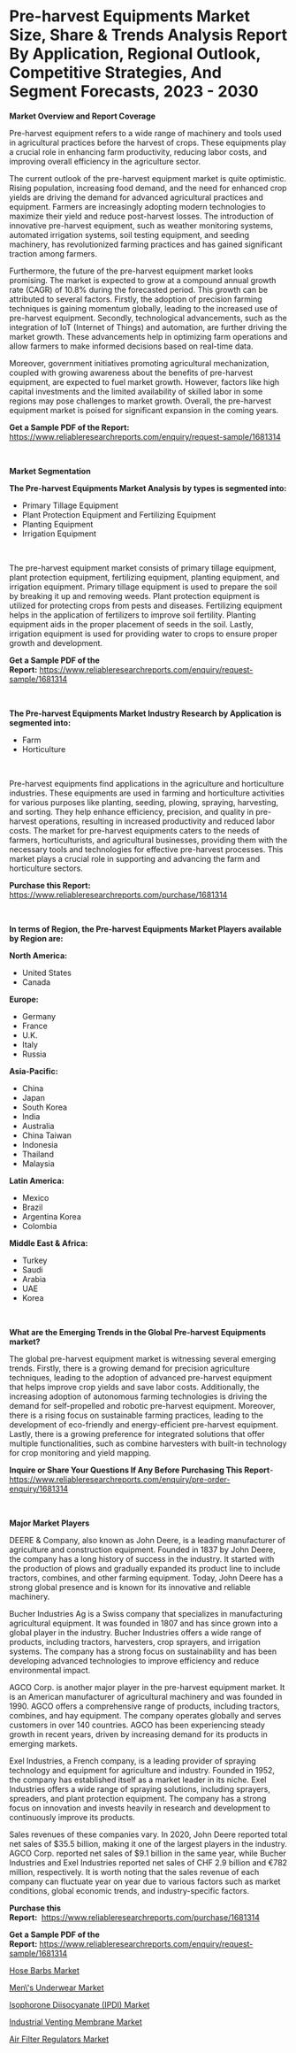 <p><h1>Pre-harvest Equipments Market Size, Share & Trends Analysis Report By Application, Regional Outlook, Competitive Strategies, And Segment Forecasts, 2023 - 2030</h1></p><p><strong>Market Overview and Report Coverage</strong></p>
<p><p>Pre-harvest equipment refers to a wide range of machinery and tools used in agricultural practices before the harvest of crops. These equipments play a crucial role in enhancing farm productivity, reducing labor costs, and improving overall efficiency in the agriculture sector.</p><p>The current outlook of the pre-harvest equipment market is quite optimistic. Rising population, increasing food demand, and the need for enhanced crop yields are driving the demand for advanced agricultural practices and equipment. Farmers are increasingly adopting modern technologies to maximize their yield and reduce post-harvest losses. The introduction of innovative pre-harvest equipment, such as weather monitoring systems, automated irrigation systems, soil testing equipment, and seeding machinery, has revolutionized farming practices and has gained significant traction among farmers.</p><p>Furthermore, the future of the pre-harvest equipment market looks promising. The market is expected to grow at a compound annual growth rate (CAGR) of 10.8% during the forecasted period. This growth can be attributed to several factors. Firstly, the adoption of precision farming techniques is gaining momentum globally, leading to the increased use of pre-harvest equipment. Secondly, technological advancements, such as the integration of IoT (Internet of Things) and automation, are further driving the market growth. These advancements help in optimizing farm operations and allow farmers to make informed decisions based on real-time data.</p><p>Moreover, government initiatives promoting agricultural mechanization, coupled with growing awareness about the benefits of pre-harvest equipment, are expected to fuel market growth. However, factors like high capital investments and the limited availability of skilled labor in some regions may pose challenges to market growth. Overall, the pre-harvest equipment market is poised for significant expansion in the coming years.</p></p>
<p><strong>Get a Sample PDF of the Report:</strong> <a href="https://www.reliableresearchreports.com/enquiry/request-sample/1681314">https://www.reliableresearchreports.com/enquiry/request-sample/1681314</a></p>
<p>&nbsp;</p>
<p><strong>Market Segmentation</strong></p>
<p><strong>The Pre-harvest Equipments Market Analysis by types is segmented into:</strong></p>
<p><ul><li>Primary Tillage Equipment</li><li>Plant Protection Equipment and Fertilizing Equipment</li><li>Planting Equipment</li><li>Irrigation Equipment</li></ul></p>
<p>&nbsp;</p>
<p><p>The pre-harvest equipment market consists of primary tillage equipment, plant protection equipment, fertilizing equipment, planting equipment, and irrigation equipment. Primary tillage equipment is used to prepare the soil by breaking it up and removing weeds. Plant protection equipment is utilized for protecting crops from pests and diseases. Fertilizing equipment helps in the application of fertilizers to improve soil fertility. Planting equipment aids in the proper placement of seeds in the soil. Lastly, irrigation equipment is used for providing water to crops to ensure proper growth and development.</p></p>
<p><strong>Get a Sample PDF of the Report:</strong>&nbsp;<a href="https://www.reliableresearchreports.com/enquiry/request-sample/1681314">https://www.reliableresearchreports.com/enquiry/request-sample/1681314</a></p>
<p>&nbsp;</p>
<p><strong>The Pre-harvest Equipments Market Industry Research by Application is segmented into:</strong></p>
<p><ul><li>Farm</li><li>Horticulture</li></ul></p>
<p>&nbsp;</p>
<p><p>Pre-harvest equipments find applications in the agriculture and horticulture industries. These equipments are used in farming and horticulture activities for various purposes like planting, seeding, plowing, spraying, harvesting, and sorting. They help enhance efficiency, precision, and quality in pre-harvest operations, resulting in increased productivity and reduced labor costs. The market for pre-harvest equipments caters to the needs of farmers, horticulturists, and agricultural businesses, providing them with the necessary tools and technologies for effective pre-harvest processes. This market plays a crucial role in supporting and advancing the farm and horticulture sectors.</p></p>
<p><strong>Purchase this Report:</strong>&nbsp; <a href="https://www.reliableresearchreports.com/purchase/1681314">https://www.reliableresearchreports.com/purchase/1681314</a></p>
<p>&nbsp;</p>
<p><strong>In terms of Region, the Pre-harvest Equipments Market Players available by Region are:</strong></p>
<p>
    <p> <strong> North America: </strong>
        <ul>
            <li>United States</li>
            <li>Canada</li>
        </ul>
        </p> 
    <p> <strong> Europe: </strong>
        <ul>
            <li>Germany</li>
            <li>France</li>
            <li>U.K.</li>
            <li>Italy</li>
            <li>Russia</li>
        </ul>
        </p> 
    <p> <strong> Asia-Pacific: </strong>
        <ul>
            <li>China</li>
            <li>Japan</li>
            <li>South Korea</li>
            <li>India</li>
            <li>Australia</li>
            <li>China Taiwan</li>
            <li>Indonesia</li>
            <li>Thailand</li>
            <li>Malaysia</li>
        </ul>
        </p> 
    <p> <strong> Latin America: </strong>
        <ul>
            <li>Mexico</li>
            <li>Brazil</li>
            <li>Argentina Korea</li>
            <li>Colombia</li>
        </ul>
        </p> 
    <p> <strong> Middle East & Africa: </strong>
        <ul>
            <li>Turkey</li>
            <li>Saudi</li>
            <li>Arabia</li>
            <li>UAE</li>
            <li>Korea</li>
        </ul>
    </p>
    </p>
<p>&nbsp;</p>
<p><strong>What are the Emerging Trends in the Global Pre-harvest Equipments market?</strong></p>
<p><p>The global pre-harvest equipment market is witnessing several emerging trends. Firstly, there is a growing demand for precision agriculture techniques, leading to the adoption of advanced pre-harvest equipment that helps improve crop yields and save labor costs. Additionally, the increasing adoption of autonomous farming technologies is driving the demand for self-propelled and robotic pre-harvest equipment. Moreover, there is a rising focus on sustainable farming practices, leading to the development of eco-friendly and energy-efficient pre-harvest equipment. Lastly, there is a growing preference for integrated solutions that offer multiple functionalities, such as combine harvesters with built-in technology for crop monitoring and yield mapping.</p></p>
<p><strong>Inquire or Share Your Questions If Any Before Purchasing This Report</strong>- <a href="https://www.reliableresearchreports.com/enquiry/pre-order-enquiry/1681314">https://www.reliableresearchreports.com/enquiry/pre-order-enquiry/1681314</a></p>
<p>&nbsp;</p>
<p><strong>Major Market Players</strong></p>
<p><p>DEERE & Company, also known as John Deere, is a leading manufacturer of agriculture and construction equipment. Founded in 1837 by John Deere, the company has a long history of success in the industry. It started with the production of plows and gradually expanded its product line to include tractors, combines, and other farming equipment. Today, John Deere has a strong global presence and is known for its innovative and reliable machinery.</p><p>Bucher Industries Ag is a Swiss company that specializes in manufacturing agricultural equipment. It was founded in 1807 and has since grown into a global player in the industry. Bucher Industries offers a wide range of products, including tractors, harvesters, crop sprayers, and irrigation systems. The company has a strong focus on sustainability and has been developing advanced technologies to improve efficiency and reduce environmental impact.</p><p>AGCO Corp. is another major player in the pre-harvest equipment market. It is an American manufacturer of agricultural machinery and was founded in 1990. AGCO offers a comprehensive range of products, including tractors, combines, and hay equipment. The company operates globally and serves customers in over 140 countries. AGCO has been experiencing steady growth in recent years, driven by increasing demand for its products in emerging markets.</p><p>Exel Industries, a French company, is a leading provider of spraying technology and equipment for agriculture and industry. Founded in 1952, the company has established itself as a market leader in its niche. Exel Industries offers a wide range of spraying solutions, including sprayers, spreaders, and plant protection equipment. The company has a strong focus on innovation and invests heavily in research and development to continuously improve its products.</p><p>Sales revenues of these companies vary. In 2020, John Deere reported total net sales of $35.5 billion, making it one of the largest players in the industry. AGCO Corp. reported net sales of $9.1 billion in the same year, while Bucher Industries and Exel Industries reported net sales of CHF 2.9 billion and €782 million, respectively. It is worth noting that the sales revenue of each company can fluctuate year on year due to various factors such as market conditions, global economic trends, and industry-specific factors.</p></p>
<p><strong>Purchase this Report:</strong>&nbsp;&nbsp;<a href="https://www.reliableresearchreports.com/purchase/1681314">https://www.reliableresearchreports.com/purchase/1681314</a></p>
<p></p>
<p><strong>Get a Sample PDF of the Report:</strong>&nbsp;<a href="https://www.reliableresearchreports.com/enquiry/request-sample/1681314">https://www.reliableresearchreports.com/enquiry/request-sample/1681314</a></p>
<p><p><a href="https://medium.com/@klebogdani/hose-barbs-market-size-growth-forecast-2023-2030-36cd52f59f6f">Hose Barbs Market</a></p><p><a href="https://www.linkedin.com/pulse/decoding-mens-underwear-market-deep-dive-latest-trends-segmentation/">Men\'s Underwear Market</a></p><p><a href="https://www.linkedin.com/pulse/isophorone-diisocyanate-ipdi-market-size-growth-forecast-from/">Isophorone Diisocyanate (IPDI) Market</a></p><p><a href="https://www.linkedin.com/pulse/industrial-venting-membrane-market-share-amp-new-trends/">Industrial Venting Membrane Market</a></p><p><a href="https://medium.com/@loretashyti01/air-filter-regulators-market-size-growth-forecast-2023-2030-3b95d913f145">Air Filter Regulators Market</a></p></p>